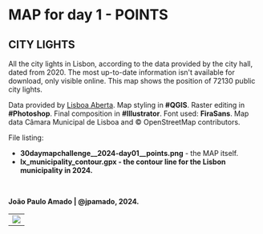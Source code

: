 <h1>MAP for day 1 - POINTS</h1>
<h2>CITY LIGHTS</h2> 
<p>All the city lights in Lisbon, according to the data provided by the city hall, dated from 2020. The most up-to-date information isn't available for download, only visible online. This map shows the position of 72130 public city lights.</p>
<p>Data provided by <a href="https://lisboaaberta.cm-lisboa.pt/index.php/pt/">Lisboa Aberta</a>. Map styling in <b>#QGIS</b>. Raster editing in <b>#Photoshop</b>. Final composition in <b>#Illustrator</b>. Font used: <b>FiraSans</b>. Map data Câmara Municipal de Lisboa and  © OpenStreetMap contributors.
</p>
<p>File listing:</p>
<ul>
<li><b>30daymapchallenge__2024-day01__points.png</b> - the MAP itself.</li>
<li><b>lx_municipality_contour.gpx<b> - the contour line for the Lisbon municipality in 2024.</li>
</ul>
<p>&nbsp;</p>
<p>João Paulo Amado | @jpamado, 2024.</p>
<table>
<tr>
<td style="border:thin #000">
<img src="30daymapchallenge__2024-day-01__points.png" width=auto>
</td>
</tr>
</table>

